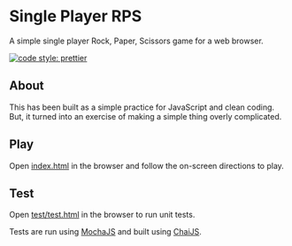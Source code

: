 # Single Player RPS

A simple single player Rock, Paper, Scissors game for a web browser.

[![code style: prettier](https://img.shields.io/badge/code_style-prettier-ff69b4.svg?style=flat-square)](https://github.com/prettier/prettier)

## About

This has been built as a simple practice for JavaScript and clean coding. But,
it turned into an exercise of making a simple thing overly complicated.

## Play

Open [index.html](index.html) in the browser and follow the on-screen directions
to play.

## Test

Open [test/test.html](test/test.html) in the browser to run unit tests.

Tests are run using [MochaJS](https://mochajs.org/) and built using
[ChaiJS](https://www.chaijs.com/).
